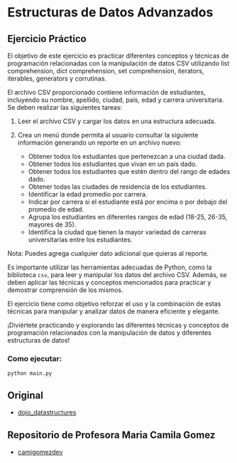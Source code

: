 # Estructuras de Datos Advanzados

## Ejercicio Práctico

El objetivo de este ejercicio es practicar diferentes conceptos y técnicas de programación relacionadas con la manipulación de datos CSV utilizando list comprehension, dict comprehension, set comprehension, iterators, iterables, generators y corrutinas.

El archivo CSV proporcionado contiene información de estudiantes, incluyendo su nombre, apellido, ciudad, país, edad y carrera universitaria. Se deben realizar las siguientes tareas:

1. Leer el archivo CSV y cargar los datos en una estructura adecuada.

2. Crea un menú donde permita al usuario consultar la siguiente información generando un reporte en un archivo nuevo:
	- Obtener todos los estudiantes que pertenezcan a una ciudad dada.
	- Obtener todos los estudiantes que vivan en un país dado.
	- Obtener todos los estudiantes que estén dentro del rango de edades dado.
	- Obtener todas las ciudades de residencia de los estudiantes.
	- Identificar la edad promedio por carrera.
	- Indicar por carrera si el estudiante está por encima o por debajo del promedio de edad.
	- Agrupa los estudiantes en diferentes rangos de edad (18-25, 26-35, mayores de 35).
	- Identifica la ciudad que tienen la mayor variedad de carreras universitarias entre los estudiantes.

Nota: Puedes agrega cualquier dato adicional que quieras al reporte.

Es importante utilizar las herramientas adecuadas de Python, como la biblioteca `csv`, para leer y manipular los datos del archivo CSV. Además, se deben aplicar las técnicas y conceptos mencionados para practicar y demostrar comprensión de los mismos.

El ejercicio tiene como objetivo reforzar el uso y la combinación de estas técnicas para manipular y analizar datos de manera eficiente y elegante.

¡Diviértete practicando y explorando las diferentes técnicas y conceptos de programación relacionados con la manipulación de datos y diferentes estructuras de datos!

### Como ejecutar:

```
python main.py
```

## Original

* [dojo_datastructures](https://github.com/camigomezdev/dojo_datastructures)

## Repositorio de Profesora Maria Camila Gomez

* [camigomezdev](https://github.com/camigomezdev/)
